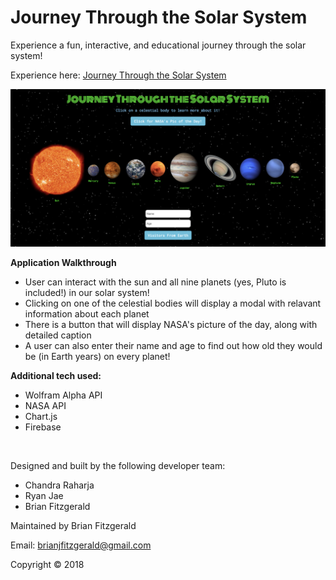 # Journey Through the Solar System

Experience a fun, interactive, and educational journey through the solar system!

Experience here: [Journey Through the Solar System](https://brijamfitz.github.io/Solar-System/)

![image](assets/images/screenshot-solarsystem.png)

**Application Walkthrough**
* User can interact with the sun and all nine planets (yes, Pluto is included!) in our solar system!
* Clicking on one of the celestial bodies will display a modal with relavant information about each planet
* There is a button that will display NASA's picture of the day, along with detailed caption
* A user can also enter their name and age to find out how old they would be (in Earth years) on every planet!

**Additional tech used:**
* Wolfram Alpha API
* NASA API
* Chart.js
* Firebase

&nbsp;

Designed and built by the following developer team:
* Chandra Raharja
* Ryan Jae
* Brian Fitzgerald

Maintained by Brian Fitzgerald

Email: brianjfitzgerald@gmail.com

Copyright &#169; 2018